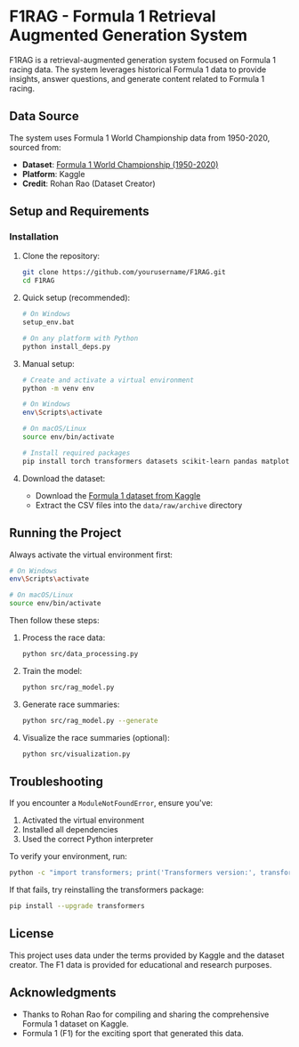 # F1RAG - Formula 1 Retrieval Augmented Generation System

F1RAG is a retrieval-augmented generation system focused on Formula 1 racing data. The system leverages historical Formula 1 data to provide insights, answer questions, and generate content related to Formula 1 racing.

## Data Source

The system uses Formula 1 World Championship data from 1950-2020, sourced from:
- **Dataset**: [Formula 1 World Championship (1950-2020)](https://www.kaggle.com/datasets/rohanrao/formula-1-world-championship-1950-2020)
- **Platform**: Kaggle
- **Credit**: Rohan Rao (Dataset Creator)

## Setup and Requirements

### Installation

1. Clone the repository:
   ```bash
   git clone https://github.com/yourusername/F1RAG.git
   cd F1RAG
   ```

2. Quick setup (recommended):
   ```bash
   # On Windows
   setup_env.bat
   
   # On any platform with Python
   python install_deps.py
   ```

3. Manual setup:
   ```bash
   # Create and activate a virtual environment
   python -m venv env
   
   # On Windows
   env\Scripts\activate
   
   # On macOS/Linux
   source env/bin/activate
   
   # Install required packages
   pip install torch transformers datasets scikit-learn pandas matplotlib seaborn
   ```

4. Download the dataset:
   - Download the [Formula 1 dataset from Kaggle](https://www.kaggle.com/datasets/rohanrao/formula-1-world-championship-1950-2020)
   - Extract the CSV files into the `data/raw/archive` directory

## Running the Project

Always activate the virtual environment first:
```bash
# On Windows
env\Scripts\activate

# On macOS/Linux
source env/bin/activate
```

Then follow these steps:

1. Process the race data:
   ```bash
   python src/data_processing.py
   ```

2. Train the model:
   ```bash
   python src/rag_model.py
   ```

3. Generate race summaries:
   ```bash
   python src/rag_model.py --generate
   ```

4. Visualize the race summaries (optional):
   ```bash
   python src/visualization.py
   ```

## Troubleshooting

If you encounter a `ModuleNotFoundError`, ensure you've:
1. Activated the virtual environment
2. Installed all dependencies 
3. Used the correct Python interpreter

To verify your environment, run:
```bash
python -c "import transformers; print('Transformers version:', transformers.__version__)"
```

If that fails, try reinstalling the transformers package:
```bash
pip install --upgrade transformers
```

## License

This project uses data under the terms provided by Kaggle and the dataset creator. 
The F1 data is provided for educational and research purposes.

## Acknowledgments

- Thanks to Rohan Rao for compiling and sharing the comprehensive Formula 1 dataset on Kaggle.
- Formula 1 (F1) for the exciting sport that generated this data.
